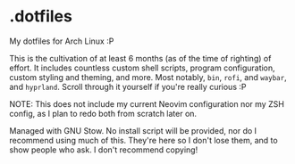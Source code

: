 # .dotfiles
My dotfiles for Arch Linux :P

This is the cultivation of at least 6 months (as of the time of righting) of effort. It includes countless custom shell scripts, program configuration, custom styling and theming, and more. Most notably, `bin`, `rofi`, and `waybar`, and `hyprland`. 
Scroll through it yourself if you're really curious :P

NOTE: This does not include my current Neovim configuration nor my ZSH config, as I plan to redo both from scratch later on.

Managed with GNU Stow. No install script will be provided, nor do I recommend using much of this. They're here so I don't lose them, and to show people who ask. I don't recommend copying!
